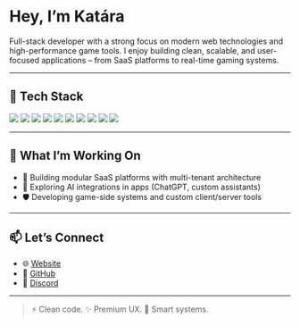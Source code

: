 # Hey, I’m Katára

Full-stack developer with a strong focus on modern web technologies and high-performance game tools. I enjoy building clean, scalable, and user-focused applications – from SaaS platforms to real-time gaming systems.

---

## 🧰 Tech Stack

<p align="left">
  <img src="https://img.shields.io/badge/Java-ED8B00?style=for-the-badge&logo=openjdk&logoColor=white" />
  <img src="https://img.shields.io/badge/Next.js-000000?style=for-the-badge&logo=next.js&logoColor=white" />
  <img src="https://img.shields.io/badge/Tailwind_CSS-06B6D4?style=for-the-badge&logo=tailwind-css&logoColor=white" />
  <img src="https://img.shields.io/badge/Prisma-2D3748?style=for-the-badge&logo=prisma&logoColor=white" />
  <img src="https://img.shields.io/badge/PostgreSQL-4169E1?style=for-the-badge&logo=postgresql&logoColor=white" />
  <img src="https://img.shields.io/badge/TypeScript-3178C6?style=for-the-badge&logo=typescript&logoColor=white" />
  <img src="https://img.shields.io/badge/React-20232A?style=for-the-badge&logo=react&logoColor=61DAFB" />
  <img src="https://img.shields.io/badge/Zod-EF4444?style=for-the-badge&logoColor=white" />
  <img src="https://img.shields.io/badge/Framer_Motion-000000?style=for-the-badge&logo=framer&logoColor=white" />
  <img src="https://img.shields.io/badge/Vite-646CFF?style=for-the-badge&logo=vite&logoColor=white" />
</p>

---

## 🚀 What I’m Working On

- 🧱 Building modular SaaS platforms with multi-tenant architecture
- 🧠 Exploring AI integrations in apps (ChatGPT, custom assistants)
- 🛡️ Developing game-side systems and custom client/server tools

---

## 📫 Let’s Connect

- 🌐 [Website](https://katara.dev/)
- 🐙 [GitHub](https://github.com/dev-katara?tab=repositories)
- 💬 [Discord](https://discord.com/users/359410250144808963/)

---

> ⚡ Clean code. ✨ Premium UX. 🧠 Smart systems.
